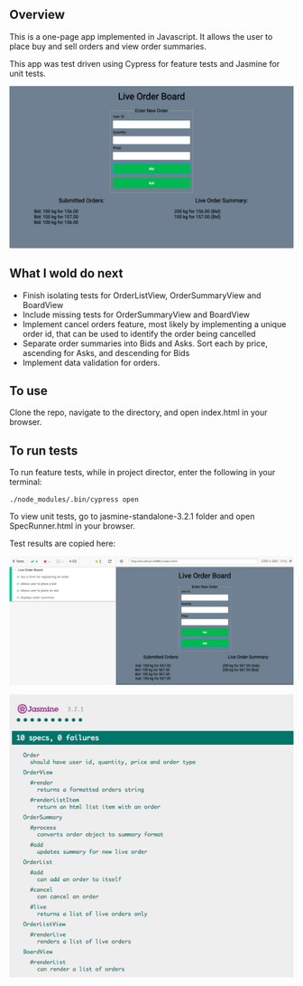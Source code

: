 ## Overview

This is a one-page app implemented in Javascript.  It allows the user to place
buy and sell orders and view order summaries.

This app was test driven using Cypress for feature tests and Jasmine for unit tests.

![feature](/public/images/board.png)

## What I wold do next

- Finish isolating tests for OrderListView, OrderSummaryView and BoardView
- Include missing tests for OrderSummaryView and BoardView
- Implement cancel orders feature, most likely by implementing a unique order id, that can be used to identify the order being cancelled
- Separate order summaries into Bids and Asks. Sort each by price, ascending for Asks, and descending for Bids
- Implement data validation for orders.

## To use

Clone the repo, navigate to the directory, and open index.html in your browser.

## To run tests

To run feature tests, while in project director, enter the following in your
terminal:

```
./node_modules/.bin/cypress open
```

To view unit tests, go to jasmine-standalone-3.2.1 folder and open SpecRunner.html
in your browser.

Test results are copied here:

![feature](/public/images/feature_tests.png)

![unit](/public/images/unit_tests.png)
